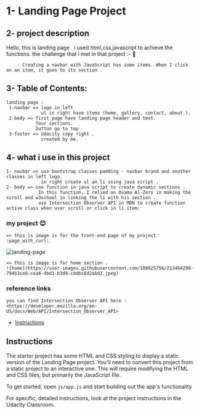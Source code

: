 # 1- Landing Page Project 

## 2- project description

   Hello, this is landing page . i used html,css,javascript to achieve the functions.
   the challenge that i met in that project :- :bookmark_tabs:

        - Creating a navbar with JavaScript has some items. When I click on an item, it goes to its section .

## 3- Table of Contents:

    landing page : 
     1-navbar => logo in left 
                 ul in right have items (home, gallery, contact, about ).
     2-body => first page have landing page header and text.
               four sections.
               button go to top
     3-footer => Udacity copy right .
                 created by me.

## 4- what i use in this project

    1- navbar => use bootstrap classes padding - navbar brand and another classes in left logo.
                 in right create ul an li using java script .
    2- body => use function in java script to create dynamic sections .
                In this function, I relied on Osama Al-Zero in making the scroll and w3school in linking the li with his section .
                use Intersection Observer API in MDN to create function active class when user scroll or click in li item.

### my project 😊

    => this is image is for the front-end page of my project  :page_with_curl:. 

   ![landing-page](https://user-images.githubusercontent.com/108625756/213463936-f6d6fdee-0a6e-45b2-9f17-2564e02a3eff.jpeg)

    => this is image is for home section .
    ![home](https://user-images.githubusercontent.com/108625756/213464298-794b3ce8-cea6-4bd1-b3d9-c0dbc8d2abd2.jpeg)

### reference links 

    you can find Intersection Observer API here :
    <https://developer.mozilla.org/en-US/docs/Web/API/Intersection_Observer_API> 

* [Instructions](#instructions)

## Instructions

The starter project has some HTML and CSS styling to display a static version of the Landing Page project. You'll need to convert this project from a static project to an interactive one. This will require modifying the HTML and CSS files, but primarily the JavaScript file.

To get started, open `js/app.js` and start building out the app's functionality

For specific, detailed instructions, look at the project instructions in the Udacity Classroom.
